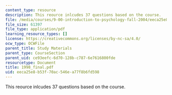 ```yaml
---
content_type: resource
description: This reource inlcudes 37 questions based on the course.
file: /media/courses/9-00-introduction-to-psychology-fall-2004/eeca25e8b53f70ac546ea77f8b6fd598_1998_final.pdf
file_size: 61397
file_type: application/pdf
learning_resource_types: []
license: https://creativecommons.org/licenses/by-nc-sa/4.0/
ocw_type: OCWFile
parent_title: Study Materials
parent_type: CourseSection
parent_uid: ce93eefc-6d70-128b-c787-6e7616800fde
resourcetype: Document
title: 1998_final.pdf
uid: eeca25e8-b53f-70ac-546e-a77f8b6fd598
---
```

This reource inlcudes 37 questions based on the course.